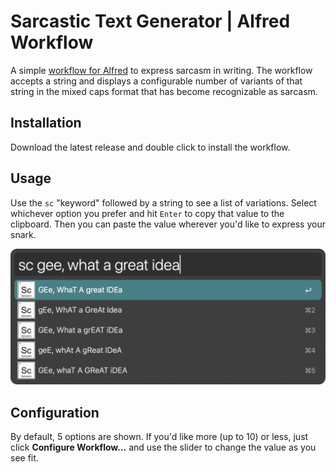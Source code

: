 # Sarcastic Text Generator | Alfred Workflow

A simple [workflow for Alfred](https://www.alfredapp.com/workflows/) to express sarcasm in writing. The workflow accepts a string and displays a configurable number of variants of that string in the mixed caps format that has become recognizable as sarcasm.

## Installation

Download the latest release and double click to install the workflow.

## Usage

Use the `sc` "keyword" followed by a string to see a list of variations. Select whichever option you prefer and hit `Enter` to copy that value to the clipboard. Then you can paste the value wherever you'd like to express your snark.

![What a great idea!](https://raw.githubusercontent.com/robwilkerson/alfred-sarcastic-text-gen/refs/heads/main/img/gee-what-a-great-idea.png)

## Configuration

By default, 5 options are shown. If you'd like more (up to 10) or less, just click **Configure Workflow...** and use the slider to change the value as you see fit.
